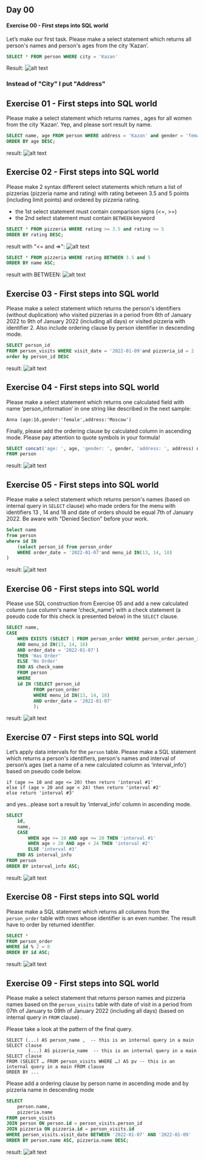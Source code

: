## Day 00

#### Exercise 00 - First steps into SQL world
Let’s make our first task. Please make a select statement which returns all person's names and person's ages from the city ‘Kazan’.

```sql
SELECT * FROM person WHERE city = 'Kazan'
```
Result:
![alt text](screen/image-1.png)
### Instead of "City" I put "Address"


## Exercise 01 - First steps into SQL world
Please make a select statement which returns names , ages for all women from the city ‘Kazan’. Yep, and please sort result by name.
```sql
SELECT name, age FROM person WHERE address = 'Kazan' and gender = 'female'
ORDER BY age DESC;
```
result:
![alt text](screen/image.png)

## Exercise 02 - First steps into SQL world
Please make 2 syntax different select statements which return a list of pizzerias (pizzeria name and rating) with rating between 3.5 and 5 points (including limit points) and ordered by pizzeria rating.
- the 1st select statement must contain comparison signs  (<=, >=)
- the 2nd select statement must contain `BETWEEN` keyword

```sql
SELECT * FROM pizzeria WHERE rating >= 3.5 and rating <= 5
ORDER BY rating DESC;
```
result with "<= and =>":
![alt text](screen/image-4.png)

```sql
SELECT * FROM pizzeria WHERE rating BETWEEN 3.5 and 5
ORDER BY name ASC;
```
result with BETWEEN:
![alt text](screen/image-5.png)

## Exercise 03 - First steps into SQL world
Please make a select statement which returns the person's identifiers (without duplication) who visited pizzerias in a period from 6th of January 2022 to 9th of January 2022 (including all days) or visited pizzeria with identifier 2. Also include ordering clause by person identifier in descending mode.

```sql
SELECT person_id
FROM person_visits WHERE visit_date = '2022-01-09'and pizzeria_id = 2
order by person_id DESC
```
result: 
![alt text](screen/image-6.png)

## Exercise 04 - First steps into SQL world
Please make a select statement which returns one calculated field with name ‘person_information’ in one string like described in the next sample:

`Anna (age:16,gender:'female',address:'Moscow')`

Finally, please add the ordering clause by calculated column in ascending mode.
Please pay attention to quote symbols in your formula!

```sql
SELECT concat('age: ', age, 'gender: ', gender, 'address: ', address) AS person_id
FROM person 
```
result:
![alt text](screen/image-10.png)

## Exercise 05 - First steps into SQL world
Please make a select statement which returns person's names (based on internal query in `SELECT` clause) who made orders for the menu with identifiers 13 , 14 and 18 and date of orders should be equal 7th of January 2022. Be aware with "Denied Section" before your work.

```sql
Select name
from person
where id IN
	(select person_id from person_order
	WHERE order_date = '2022-01-07'and menu_id IN(13, 14, 18)
)
```
result:
![alt text](screen/image.png)

## Exercise 06 - First steps into SQL world
Please use SQL construction from Exercise 05 and add a new calculated column (use column's name ‘check_name’) with a check statement (a pseudo code for this check is presented below) in the `SELECT` clause.

```sql
SELECT name, 
CASE	
	WHEN EXISTS (SELECT 1 FROM person_order WHERE person_order.person_id = person_id
	AND menu_id IN(13, 14, 18)
	AND order_date = '2022-01-07')
	THEN 'Has Order'
	ELSE 'No Order'
	END AS check_name 
	FROM person 
	WHERE
	id IN (SELECT person_id 
		  FROM person_order
		  WHERE menu_id IN(13, 14, 18)
		  AND order_date = '2022-01-07'
		  );
```
result:
![alt text](screen/image-1.png)

## Exercise 07 - First steps into SQL world
Let’s apply data intervals for the `person` table. 
Please make a SQL statement which returns a person's identifiers, person's names and interval of person’s ages (set a name of a new calculated column as ‘interval_info’) based on pseudo code below. 

    if (age >= 10 and age <= 20) then return 'interval #1'
    else if (age > 20 and age < 24) then return 'interval #2'
    else return 'interval #3'

and yes...please sort a result by ‘interval_info’ column in ascending mode.

```sql
SELECT 
    id,
    name,
    CASE 
        WHEN age >= 10 AND age <= 20 THEN 'interval #1'
        WHEN age > 20 AND age < 24 THEN 'interval #2'
        ELSE 'interval #3'
    END AS interval_info
FROM person
ORDER BY interval_info ASC;
```
result:
![alt text](screen/image-2.png)

## Exercise 08 - First steps into SQL world
Please make a SQL statement which returns all columns from the `person_order` table with rows whose identifier is an even number. The result have to order by returned identifier.

```sql
SELECT *
FROM person_order
WHERE id % 2 = 0
ORDER BY id ASC;
```
result:
![alt text](screen/image-3.png)

## Exercise 09 - First steps into SQL world
Please make a select statement that returns person names and pizzeria names based on the `person_visits` table with date of visit in a period from 07th of January to 09th of January 2022 (including all days) (based on internal query in `FROM` clause) .

Please take a look at the pattern of the final query.

    SELECT (...) AS person_name ,  -- this is an internal query in a main SELECT clause
            (...) AS pizzeria_name  -- this is an internal query in a main SELECT clause
    FROM (SELECT … FROM person_visits WHERE …) AS pv -- this is an internal query in a main FROM clause
    ORDER BY ...

Please add a ordering clause by person name in ascending mode and by pizzeria name in descending mode

```sql
SELECT 
    person.name,
    pizzeria.name
FROM person_visits
JOIN person ON person.id = person_visits.person_id
JOIN pizzeria ON pizzeria.id = person_visits.id
WHERE person_visits.visit_date BETWEEN '2022-01-07' AND '2022-01-09'
ORDER BY person.name ASC, pizzeria.name DESC;
```
result:
![alt text](screen/image-4.png)
